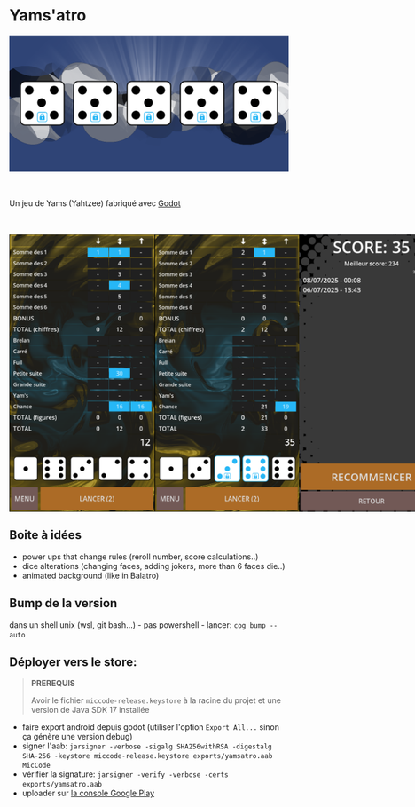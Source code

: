 # Yams'atro

![](./assets/header.png)

<br>

Un jeu de Yams (Yahtzee) fabriqué avec [Godot](https://godotengine.org/fr)
<br>
<br>
<br>

<div style="display: flex;">
<img src="./assets/screenshots/screen1.png" height="500">
<div style="width: 25px;"></div>
<img src="./assets/screenshots/screen2.png" height="500">
<div style="width: 25px;"></div>
<img src="./assets/screenshots/screen3.png" height="500">
</div>

## Boite à idées

- power ups that change rules (reroll number, score calculations..)
- dice alterations (changing faces, adding jokers, more than 6 faces die..)
- animated background (like in Balatro)

## Bump de la version

dans un shell unix (wsl, git bash...) - pas powershell - lancer: `cog bump --auto`

## Déployer vers le store:

> **PREREQUIS**
>
> Avoir le fichier `miccode-release.keystore` à la racine du projet et une version de Java SDK 17 installée

- faire export android depuis godot (utiliser l'option `Export All...` sinon ça génère une version debug)
- signer l'aab: `jarsigner -verbose -sigalg SHA256withRSA -digestalg SHA-256 -keystore miccode-release.keystore exports/yamsatro.aab MicCode`
- vérifier la signature: `jarsigner -verify -verbose -certs exports/yamsatro.aab`
- uploader sur [la console Google Play](https://play.google.com/console/u/0/developers)
